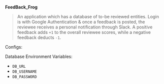 **FeedBack_Frog**

> An application which has a database of to-be reviewed entities. Login is with Google Authentication & once a feedback is posted, the reviewee receives a personal 
notification through Slack. A positive feedback adds `+1` to the overall reviewee scores, while a negative feedback deducts `-1`.  


Configs:

Database Environment Variables:

- `DB_URL`
- `DB_USERNAME`
- `DB_PASSWORD`
